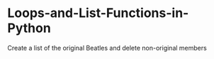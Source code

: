 # Loops-and-List-Functions-in-Python
Create a list of the original Beatles and delete non-original members
